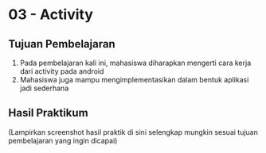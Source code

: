 # 03 - Activity

## Tujuan Pembelajaran

1. Pada pembelajaran kali ini, mahasiswa diharapkan mengerti cara kerja dari activity pada android
2. Mahasiswa juga mampu mengimplementasikan dalam bentuk aplikasi jadi sederhana

## Hasil Praktikum

(Lampirkan screenshot hasil praktik di sini selengkap mungkin sesuai tujuan pembelajaran yang ingin dicapai)
